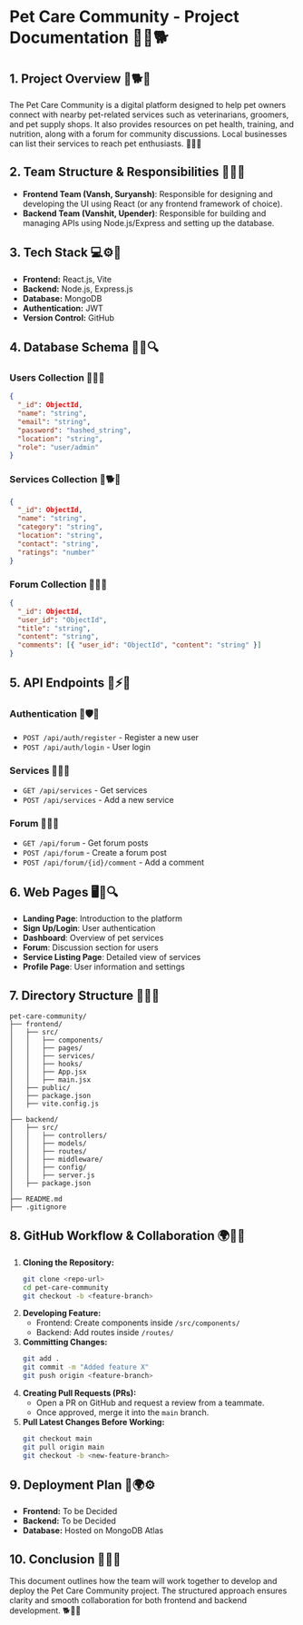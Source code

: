 # Pet Care Community - Project Documentation 🐶🐾🐕

## 1. Project Overview 🏡🐕✨

The Pet Care Community is a digital platform designed to help pet owners connect with nearby pet-related services such as veterinarians, groomers, and pet supply shops. It also provides resources on pet health, training, and nutrition, along with a forum for community discussions. Local businesses can list their services to reach pet enthusiasts. 🐾💡📢

## 2. Team Structure & Responsibilities 👥📌🚀

- **Frontend Team (Vansh, Suryansh)**: Responsible for designing and developing the UI using React (or any frontend framework of choice).
- **Backend Team (Vanshit, Upender)**: Responsible for building and managing APIs using Node.js/Express and setting up the database.

## 3. Tech Stack 💻⚙️🔧

- **Frontend:** React.js, Vite
- **Backend:** Node.js, Express.js
- **Database:** MongoDB
- **Authentication:** JWT
- **Version Control:** GitHub

## 4. Database Schema 📜💾🔍

### Users Collection 🧑🐾🔑

```json
{
  "_id": ObjectId,
  "name": "string",
  "email": "string",
  "password": "hashed_string",
  "location": "string",
  "role": "user/admin"
}
```

### Services Collection 🏪🐕📍

```json
{
  "_id": ObjectId,
  "name": "string",
  "category": "string",
  "location": "string",
  "contact": "string",
  "ratings": "number"
}
```

### Forum Collection 💬🐾📝

```json
{
  "_id": ObjectId,
  "user_id": "ObjectId",
  "title": "string",
  "content": "string",
  "comments": [{ "user_id": "ObjectId", "content": "string" }]
}
```

## 5. API Endpoints 🔗⚡📡

### Authentication 🔑🛡️📩

- `POST /api/auth/register` - Register a new user
- `POST /api/auth/login` - User login

### Services 📍🐶🛒

- `GET /api/services` - Get services
- `POST /api/services` - Add a new service

### Forum 💬📝🐾

- `GET /api/forum` - Get forum posts
- `POST /api/forum` - Create a forum post
- `POST /api/forum/{id}/comment` - Add a comment

## 6. Web Pages 🖥️📄🔍

- **Landing Page**: Introduction to the platform
- **Sign Up/Login**: User authentication
- **Dashboard**: Overview of pet services
- **Forum**: Discussion section for users
- **Service Listing Page**: Detailed view of services
- **Profile Page**: User information and settings

## 7. Directory Structure 📂📁📜

```
pet-care-community/
├── frontend/
│   ├── src/
│   │   ├── components/
│   │   ├── pages/
│   │   ├── services/
│   │   ├── hooks/
│   │   ├── App.jsx
│   │   ├── main.jsx
│   ├── public/
│   ├── package.json
│   ├── vite.config.js
│
├── backend/
│   ├── src/
│   │   ├── controllers/
│   │   ├── models/
│   │   ├── routes/
│   │   ├── middleware/
│   │   ├── config/
│   │   ├── server.js
│   ├── package.json
│
├── README.md
├── .gitignore
```

## 8. GitHub Workflow & Collaboration 🌍🔄📌

1. **Cloning the Repository:**
   ```sh
   git clone <repo-url>
   cd pet-care-community
   git checkout -b <feature-branch>
   ```
2. **Developing Feature:**
   - Frontend: Create components inside `/src/components/`
   - Backend: Add routes inside `/routes/`
3. **Committing Changes:**
   ```sh
   git add .
   git commit -m "Added feature X"
   git push origin <feature-branch>
   ```
4. **Creating Pull Requests (PRs):**
   - Open a PR on GitHub and request a review from a teammate.
   - Once approved, merge it into the `main` branch.
5. **Pull Latest Changes Before Working:**
   ```sh
   git checkout main
   git pull origin main
   git checkout -b <new-feature-branch>
   ```

## 9. Deployment Plan 🚀🌍⚙️

- **Frontend:** To be Decided
- **Backend:** To be Decided
- **Database:** Hosted on MongoDB Atlas

## 10. Conclusion 🎯🐾✅

This document outlines how the team will work together to develop and deploy the Pet Care Community project. The structured approach ensures clarity and smooth collaboration for both frontend and backend development. 🐕📢🚀

